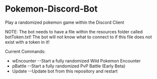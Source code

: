 # Pokemon-Discord-Bot
Play a randomized pokemon game within the Discord Client

NOTE: The bot needs to have a file within the resources folder called botToken.txt! The bot will not know what to connect to if this file does not exist with a token in it!

Current Commands:
- wEncounter --Start a fully randomized Wild Pokemon Encounter
- pBattle --Start a fully randomized PvP Battle (Early Beta)
- Update --Update bot from this repository and restart
